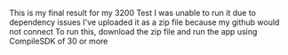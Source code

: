 This is my final result for my 3200 Test
I was unable to run it due to dependency issues
I've uploaded it as a zip file because my github would not connect
To run this, download the zip file and run the app using CompileSDK of 30 or more
